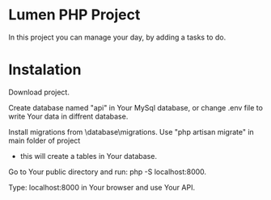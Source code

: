 # Lumen PHP Project

In this project you can manage your day, by adding a tasks to do.

# Instalation

Download project.

Create database named "api" in Your MySql database,
or change .env file to write Your data in diffrent database.

Install migrations from \database\migrations.
Use "php artisan migrate" in main folder of project
- this will create a tables in Your database.

Go to Your public directory and run:
php -S localhost:8000.

Type: localhost:8000 in Your browser and use Your API.
